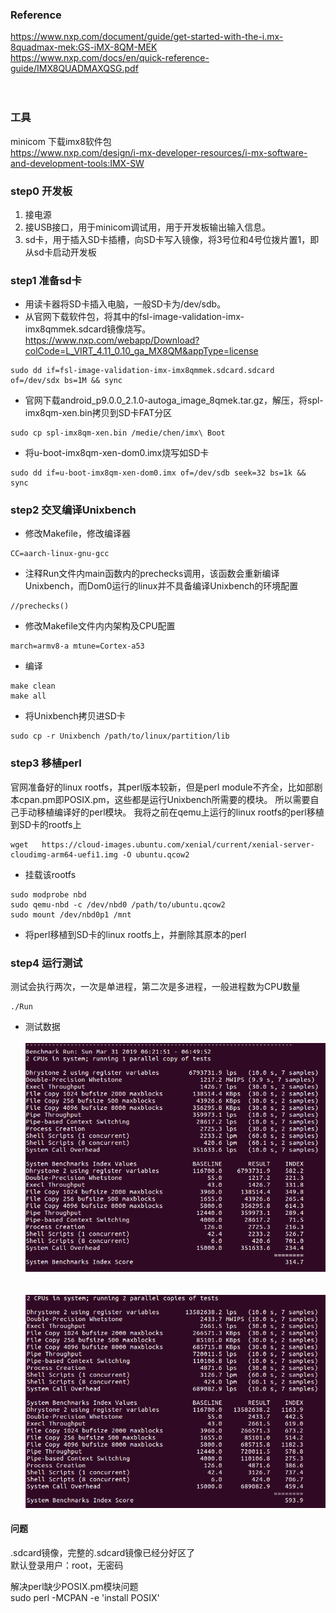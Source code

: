 ### Reference
https://www.nxp.com/document/guide/get-started-with-the-i.mx-8quadmax-mek:GS-iMX-8QM-MEK </br>
https://www.nxp.com/docs/en/quick-reference-guide/IMX8QUADMAXQSG.pdf
</br></br></br>
### 工具
minicom
下载imx8软件包</br>
https://www.nxp.com/design/i-mx-developer-resources/i-mx-software-and-development-tools:IMX-SW


### step0 开发板
1. 接电源
2. 接USB接口，用于minicom调试用，用于开发板输出输入信息。
3. sd卡，用于插入SD卡插槽，向SD卡写入镜像，将3号位和4号位拨片置1，即从sd卡启动开发板


### step1 准备sd卡
- 用读卡器将SD卡插入电脑，一般SD卡为/dev/sdb。
- 从官网下载软件包，将其中的fsl-image-validation-imx-imx8qmmek.sdcard镜像烧写。
https://www.nxp.com/webapp/Download?colCode=L_VIRT_4.11_0.10_ga_MX8QM&appType=license
```
sudo dd if=fsl-image-validation-imx-imx8qmmek.sdcard.sdcard of=/dev/sdx bs=1M && sync
```
- 官网下载android_p9.0.0_2.1.0-autoga_image_8qmek.tar.gz，解压，将spl-imx8qm-xen.bin拷贝到SD卡FAT分区
```
sudo cp spl-imx8qm-xen.bin /medie/chen/imx\ Boot
```
- 将u-boot-imx8qm-xen-dom0.imx烧写如SD卡
```
sudo dd if=u-boot-imx8qm-xen-dom0.imx of=/dev/sdb seek=32 bs=1k && sync
```

### step2 交叉编译Unixbench
- 修改Makefile，修改编译器
```
CC=aarch-linux-gnu-gcc
```
- 注释Run文件内main函数内的prechecks调用，该函数会重新编译Unixbench，而Dom0运行的linux并不具备编译Unixbench的环境配置
```
//prechecks()
```
- 修改Makefile文件内内架构及CPU配置
```
march=armv8-a mtune=Cortex-a53
```
- 编译
```
make clean
make all
```
- 将Unixbench拷贝进SD卡
```
sudo cp -r Unixbench /path/to/linux/partition/lib
```

### step3 移植perl
官网准备好的linux rootfs，其perl版本较新，但是perl module不齐全，比如部剧本cpan.pm即POSIX.pm，这些都是运行Unixbench所需要的模块。
所以需要自己手动移植编译好的perl模块。
我将之前在qemu上运行的linux rootfs的perl移植到SD卡的rootfs上
```
wget   https://cloud-images.ubuntu.com/xenial/current/xenial-server-cloudimg-arm64-uefi1.img -O ubuntu.qcow2
```
- 挂载该rootfs
```
sudo modprobe nbd
sudo qemu-nbd -c /dev/nbd0 /path/to/ubuntu.qcow2
sudo mount /dev/nbd0p1 /mnt
```
- 将perl移植到SD卡的linux rootfs上，并删除其原本的perl


### step4 运行测试
测试会执行两次，一次是单进程，第二次是多进程，一般进程数为CPU数量
```
./Run
```
- 测试数据</br></br>
![](https://github.com/CJTSAJ/jailhouse-learning/blob/master/picture/%E6%B5%8B%E8%AF%951.png)
</br></br></br>
![](https://github.com/CJTSAJ/jailhouse-learning/blob/master/picture/%E6%B5%8B%E8%AF%952.png)




#### 问题
.sdcard镜像，完整的.sdcard镜像已经分好区了</br>
默认登录用户：root，无密码</br>

解决perl缺少POSIX.pm模块问题</br>
sudo perl -MCPAN -e 'install POSIX'
